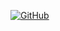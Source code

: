 [![GitHub](https://img.shields.io/badge/GitHub-Profile-blue?logo=github)](https://github.com/your-username)

